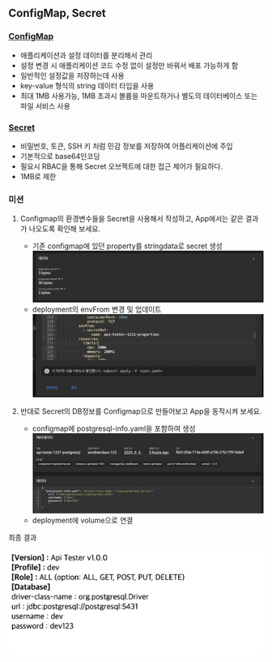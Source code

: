 ## ConfigMap, Secret

### [ConfigMap](https://kubernetes.io/ko/docs/concepts/configuration/configmap/)

- 애플리케이션과 설정 데이터를 분리해서 관리
- 설정 변경 시 애플리케이션 코드 수정 없이 설정만 바꿔서 배포 가능하게 함
- 일반적인 설정값을 저장하는데 사용
- key-value 형식의 string 데이터 타입을 사용
- 최대 1MB 사용가능, 1MB 초과시 볼륨을 마운트하거나 별도의 데이터베이스 또는 파일 서비스 사용

### [Secret](https://kubernetes.io/ko/docs/concepts/configuration/secret/)

- 비밀번호, 토큰, SSH 키 처럼 민감 정보를 저장하여 어플리케이션에 주입 
- 기본적으로 base64인코딩
- 필요시 RBAC을 통해 Secret 오브젝트에 대한 접근 제어가 필요하다.
- 1MB로 제한


### 미션

1. Configmap의 환경변수들을 Secret을 사용해서 작성하고, App에서는 같은 결과가 나오도록 확인해 보세요.
    - 기존 configmap에 있던 property를 stringdata로 secret 생성 
    ![config](/img/6-1.png)
    - deployment의 envFrom 변경 및 업데이트
    ![config](/img/6-2.png)

2. 반대로 Secret의 DB정보를 Configmap으로 만들어보고 App을 동작시켜 보세요.
    - configmap에 postgresql-info.yaml을 포함하여 생성
    ![config](/img/6-3.png)
    - deployment에 volume으로 연결 

최종 결과

![config](/img/6-4.png)